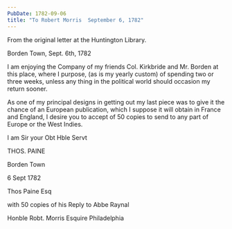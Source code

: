 ```yaml
---
PubDate: 1782-09-06
title: "To Robert Morris  September 6, 1782"
---
```


   From the original letter at the Huntington Library.

   Borden Town, Sept. 6th, 1782

   I am enjoying the Company of my friends Col. Kirkbride and Mr. Borden at
   this place, where I purpose, (as is my yearly custom) of spending two or
   three weeks, unless any thing in the political world should occasion my
   return sooner.

   As one of my principal designs in getting out my last piece was to give it
   the chance of an European publication, which I suppose it will obtain in
   France and England, I desire you to accept of 50 copies to send to any
   part of Europe or the West Indies.

   I am Sir your Obt Hble Servt

   THOS. PAINE
   
   Borden Town
   
   6 Sept 1782
   
   Thos Paine Esq
   
   with 50 copies of his Reply to Abbe Raynal
   
   Honble Robt. Morris Esquire Philadelphia
   


